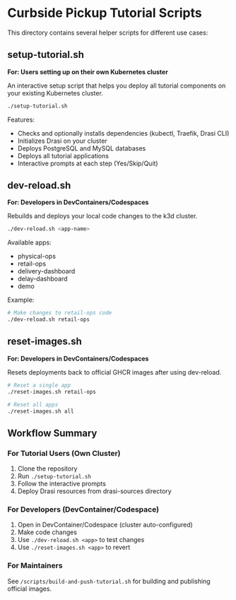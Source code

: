 # Curbside Pickup Tutorial Scripts

This directory contains several helper scripts for different use cases:

## setup-tutorial.sh
**For: Users setting up on their own Kubernetes cluster**

An interactive setup script that helps you deploy all tutorial components on your existing Kubernetes cluster.

```bash
./setup-tutorial.sh
```

Features:
- Checks and optionally installs dependencies (kubectl, Traefik, Drasi CLI)
- Initializes Drasi on your cluster
- Deploys PostgreSQL and MySQL databases
- Deploys all tutorial applications
- Interactive prompts at each step (Yes/Skip/Quit)

## dev-reload.sh
**For: Developers in DevContainers/Codespaces**

Rebuilds and deploys your local code changes to the k3d cluster.

```bash
./dev-reload.sh <app-name>
```

Available apps:
- physical-ops
- retail-ops
- delivery-dashboard
- delay-dashboard
- demo

Example:
```bash
# Make changes to retail-ops code
./dev-reload.sh retail-ops
```

## reset-images.sh
**For: Developers in DevContainers/Codespaces**

Resets deployments back to official GHCR images after using dev-reload.

```bash
# Reset a single app
./reset-images.sh retail-ops

# Reset all apps
./reset-images.sh all
```

## Workflow Summary

### For Tutorial Users (Own Cluster)
1. Clone the repository
2. Run `./setup-tutorial.sh`
3. Follow the interactive prompts
4. Deploy Drasi resources from drasi-sources directory

### For Developers (DevContainer/Codespace)
1. Open in DevContainer/Codespace (cluster auto-configured)
2. Make code changes
3. Use `./dev-reload.sh <app>` to test changes
4. Use `./reset-images.sh <app>` to revert

### For Maintainers
See `/scripts/build-and-push-tutorial.sh` for building and publishing official images.